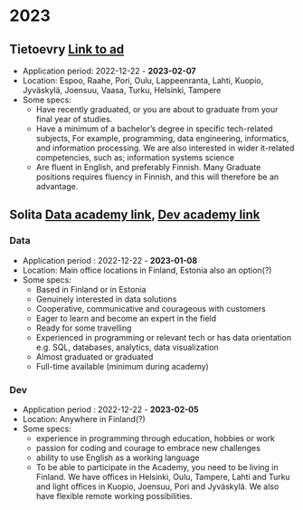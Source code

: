 # 2023

## Tietoevry [Link to ad](https://tieto.wd3.myworkdayjobs.com/Tieto_Careers_External_Site/job/Finland-Espoo/We-are-looking-for-ITSM-students-to-join-our-graduate-program-_R108363)
  * Application period: 2022-12-22 - **2023-02-07**
  * Location: Espoo, Raahe, Pori, Oulu, Lappeenranta, Lahti, Kuopio, Jyväskylä, Joensuu, Vaasa, Turku, Helsinki, Tampere
  * Some specs:
    - Have recently graduated, or you are about to graduate from your final year of studies. 
    - Have a minimum of a bachelor’s degree in specific tech-related subjects, For example, programming, data engineering, informatics, and information processing. We are also interested in wider it-related competencies, such as; information systems science 
    - Are fluent in English, and preferably Finnish. Many Graduate positions requires fluency in Finnish, and this will therefore be an advantage.  

## Solita [Data academy link](https://www.solita.fi/en/positions/data-academy-training-path-to-become-a-data-professional-5423525003/), [Dev academy link](https://www.solita.fi/sv/positions/dev-academy-to-boost-your-software-developer-career-5427532003/)
### Data
  * Application period : 2022-12-22 - **2023-01-08**
  * Location: Main office locations in Finland, Estonia also an option(?)
  * Some specs:
    - Based in Finland or in Estonia 
    - Genuinely interested in data solutions
    - Cooperative, communicative and courageous with customers 
    - Eager to learn and become an expert in the field
    - Ready for some travelling
    - Experienced in programming or relevant tech or has data orientation e.g. SQL, databases, analytics, data visualization
    - Almost graduated or graduated 
    - Full-time available (minimum during academy)

### Dev
  * Application period : 2022-12-22 - **2023-02-05**
  * Location: Anywhere in Finland(?)
  * Some specs:
    - experience in programming through education, hobbies or work
    - passion for coding and courage to embrace new challenges
    - ability to use English as a working language
    - To be able to participate in the Academy, you need to be living in Finland. We have offices in Helsinki, Oulu, Tampere, Lahti and Turku and light offices in Kuopio, Joensuu, Pori and Jyväskylä. We also have flexible remote working possibilities. 
